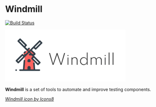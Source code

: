 # Windmill

[![Build Status](https://travis-ci.com/wixplosives/windmill.svg?token=JxepjChyzQB66ehAYhtG&branch=master)](https://travis-ci.com/wixplosives/windmill)

<img src="assets/logo.png">

**Windmill** is a set of tools to automate and improve testing components.

<a href="https://icons8.com/icon/122728/windmill">_Windmill icon by Icons8_</a>
